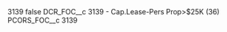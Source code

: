 <?xml version="1.0" encoding="UTF-8"?>
<CustomMetadata xmlns="http://soap.sforce.com/2006/04/metadata" xmlns:xsi="http://www.w3.org/2001/XMLSchema-instance" xmlns:xsd="http://www.w3.org/2001/XMLSchema">
    <label>3139</label>
    <protected>false</protected>
    <values>
        <field>DCR_FOC__c</field>
        <value xsi:type="xsd:string">3139 - Cap.Lease-Pers Prop&gt;$25K (36)</value>
    </values>
    <values>
        <field>PCORS_FOC__c</field>
        <value xsi:type="xsd:string">3139</value>
    </values>
</CustomMetadata>
